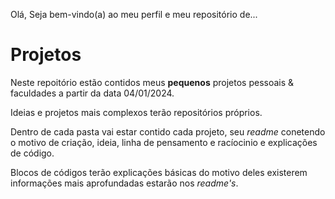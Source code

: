 


<p>Olá, Seja bem-vindo(a) ao meu perfil e meu repositório de...</p>
<h1>Projetos</h1>

<p>Neste repoitório estão contidos meus <b>pequenos</b> projetos pessoais & faculdades  a partir da data 04/01/2024.</p>
<p>Ideias e projetos mais complexos terão repositórios próprios.</p>
<p>Dentro de cada pasta vai estar contido cada projeto, seu <i>readme</i> conetendo o motivo de criação, ideia, linha de pensamento e racíocinio e explicações de código.</p>
<p>Blocos de códigos terão explicações básicas do motivo deles existerem informações mais aprofundadas estarão nos <i>readme's</i>. </p>
